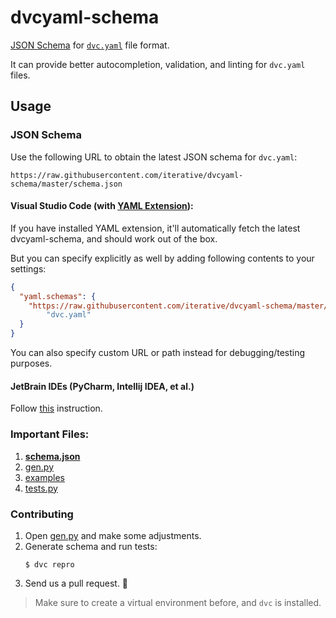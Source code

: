 # dvcyaml-schema

[JSON Schema](https://json-schema.org/) for [`dvc.yaml`](https://dvc.org/doc/user-guide/dvc-files-and-directories#dvcyaml-file) file format.

It can provide better autocompletion, validation, and linting for `dvc.yaml` files.

## Usage

### JSON Schema

Use the following URL to obtain the latest JSON schema for `dvc.yaml`:

```
https://raw.githubusercontent.com/iterative/dvcyaml-schema/master/schema.json
```

#### Visual Studio Code (with [YAML Extension](https://marketplace.visualstudio.com/items?itemName=redhat.vscode-yaml)):

If you have installed YAML extension, it'll automatically fetch the latest dvcyaml-schema, and
should work out of the box.

But you can specify explicitly as well by adding following contents to your settings:

```json
{
  "yaml.schemas": {
    "https://raw.githubusercontent.com/iterative/dvcyaml-schema/master/schema.json":
        "dvc.yaml"
  }
}
```

You can also specify custom URL or path instead for debugging/testing purposes.

#### JetBrain IDEs (PyCharm, Intellij IDEA, et al.)

Follow [this](https://www.jetbrains.com/help/ruby/yaml.html#remote_json) instruction.

### Important Files:

1. **[schema.json](schema.json)**
2. [gen.py](gen.py)
3. [examples](examples)
4. [tests.py](tests.py)

### Contributing

1. Open [gen.py](gen.py) and make some adjustments.
2. Generate schema and run tests:
    ```console
    $ dvc repro
    ```
3. Send us a pull request. 🤗

> Make sure to create a virtual environment before, and `dvc` is installed.
